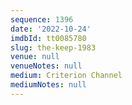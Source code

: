 ```yaml
---
sequence: 1396
date: '2022-10-24'
imdbId: tt0085780
slug: the-keep-1983
venue: null
venueNotes: null
medium: Criterion Channel
mediumNotes: null
---
```


